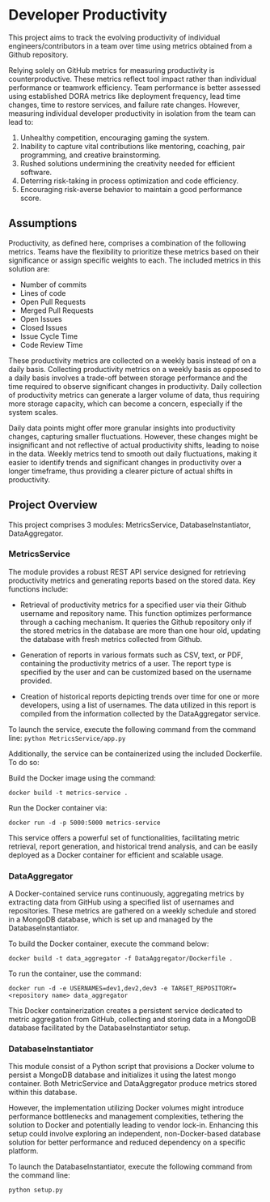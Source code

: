 # Developer Productivity

This project aims to track the evolving productivity of individual engineers/contributors in a team over time using metrics obtained from a Github repository.

Relying solely on GitHub metrics for measuring productivity is counterproductive. These metrics reflect tool impact rather than individual performance or teamwork efficiency. Team performance is better assessed using established DORA metrics like deployment frequency, lead time changes, time to restore services, and failure rate changes. However, measuring individual developer productivity in isolation from the team can lead to:

1. Unhealthy competition, encouraging gaming the system.
2. Inability to capture vital contributions like mentoring, coaching, pair programming, and creative brainstorming.
3. Rushed solutions undermining the creativity needed for efficient software.
4. Deterring risk-taking in process optimization and code efficiency.
5. Encouraging risk-averse behavior to maintain a good performance score.

## Assumptions

Productivity, as defined here, comprises a combination of the following metrics. Teams have the flexibility to prioritize these metrics based on their significance or assign specific weights to each. The included metrics in this solution are:

- Number of commits
- Lines of code
- Open Pull Requests
- Merged Pull Requests
- Open Issues
- Closed Issues
- Issue Cycle Time
- Code Review Time

These productivity metrics are collected on a weekly basis instead of on a daily basis. Collecting productivity metrics on a weekly basis as opposed to a daily basis involves a trade-off between storage performance and the time required to observe significant changes in productivity. Daily collection of productivity metrics can generate a larger volume of data, thus requiring more storage capacity, which can become a concern, especially if the system scales.

Daily data points might offer more granular insights into productivity changes, capturing smaller fluctuations. However, these changes might be insignificant and not reflective of actual productivity shifts, leading to noise in the data. Weekly metrics tend to smooth out daily fluctuations, making it easier to identify trends and significant changes in productivity over a longer timeframe, thus providing a clearer picture of actual shifts in productivity.

## Project Overview

This project comprises 3 modules: MetricsService, DatabaseInstantiator, DataAggregator.

### MetricsService

The module provides a robust REST API service designed for retrieving productivity metrics and generating reports based on the stored data. Key functions include:

- Retrieval of productivity metrics for a specified user via their Github username and repository name. This function optimizes performance through a caching mechanism. It queries the Github repository only if the stored metrics in the database are more than one hour old, updating the database with fresh metrics collected from Github.

- Generation of reports in various formats such as CSV, text, or PDF, containing the productivity metrics of a user. The report type is specified by the user and can be customized based on the username provided.

- Creation of historical reports depicting trends over time for one or more developers, using a list of usernames. The data utilized in this report is compiled from the information collected by the DataAggregator service.

To launch the service, execute the following command from the command line: `python MetricsService/app.py`

Additionally, the service can be containerized using the included Dockerfile. To do so:

Build the Docker image using the command:

```
docker build -t metrics-service .
```

Run the Docker container via:

```
docker run -d -p 5000:5000 metrics-service
```

This service offers a powerful set of functionalities, facilitating metric retrieval, report generation, and historical trend analysis, and can be easily deployed as a Docker container for efficient and scalable usage.

### DataAggregator

A Docker-contained service runs continuously, aggregating metrics by extracting data from GitHub using a specified list of usernames and repositories. These metrics are gathered on a weekly schedule and stored in a MongoDB database, which is set up and managed by the DatabaseInstantiator.

To build the Docker container, execute the command below:

```
docker build -t data_aggregator -f DataAggregator/Dockerfile .
```

To run the container, use the command:

```
docker run -d -e USERNAMES=dev1,dev2,dev3 -e TARGET_REPOSITORY=<repository name> data_aggregator
```

This Docker containerization creates a persistent service dedicated to metric aggregation from GitHub, collecting and storing data in a MongoDB database facilitated by the DatabaseInstantiator setup.

### DatabaseInstantiator

This module consist of a Python script that provisions a Docker volume to persist a MongoDB database and initializes it using the latest mongo container. Both MetricService and DataAggregator produce metrics stored within this database.

However, the implementation utilizing Docker volumes might introduce performance bottlenecks and management complexities, tethering the solution to Docker and potentially leading to vendor lock-in. Enhancing this setup could involve exploring an independent, non-Docker-based database solution for better performance and reduced dependency on a specific platform.

To launch the DatabaseInstantiator, execute the following command from the command line:

```
python setup.py
```
